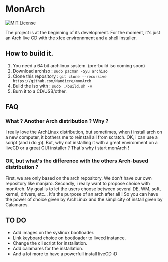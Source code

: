 # MonArch
[![MIT License](https://img.shields.io/badge/license-MIT-blue.svg)](https://github.com/Nandicre/monArch/blob/master/LICENSE)

The project is at the beginning of its development.
For the moment, it's just an Arch live CD with the xfce environnment and a shell installer.

## How to build it.

1. You need a 64 bit archlinux system. (pre-build iso coming soon)
2. Download archIso : `sudo pacman -Syu archiso`
3. Clone this repository : `git clone --recursive https://github.com/Nandicre/monArch`
4. Build the iso with : `sudo ./build.sh -v`
5. Burn it to a CD/USB/other.

## FAQ

### What ? Another Arch distribution ? Why ?

I really love the ArchLinux distribution, but sometimes, when i install arch on
a new computer, it bothers me to reinstall all from scratch. OK, i can use a
script (and i do ;p). But, why not installing it with a great environment on a
liveCD or a great GUI installer ? That's why i start monArch !

### OK, but what's the difference with the others Arch-based distribution ?

First, we are only based on the arch repository. We don't have our own repository
like manjaro. Secondly, i really want to propose choice with monArch. My goal is
to let the users choose between several DE, WM, soft, kernel, drivers, etc... It's
the purpose of an arch after all ! So you can have the power of choice given by
ArchLinux and the simplicity of install given by Calamares.

## TO DO

- Add images on the syslinux bootloader.
- Link keyboard choice on bootloader to livecd instance.
- Change the cli script for installation.
- Add calamares for the installation.
- And a lot more to have a powerfull install liveCD :D